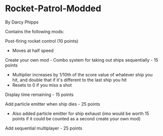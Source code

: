 # Rocket-Patrol-Modded

By Darcy Phipps

Contains the following mods:

Post-firing rocket control (10 points)
  - Moves at half speed
  
Create your own mod - Combo system for taking out ships sequentially - 15 points
  - Multiplier increases by 1/10th of the score value of whatever ship you hit, and double that if it's different to the last ship you hit
  - Resets to 0 if you miss a shot
  
Display time remaining - 15 points

Add particle emitter when ship dies - 25 points
  - Also added particle emitter for ship exhaust (imo would be worth 15 points if it could be counted as a second create your own mod)
  
Add sequential multiplayer - 25 points

